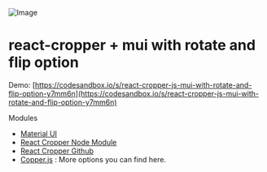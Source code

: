 ![Image](https://github.com/krishnapankhania/react-mui-cropper-demo/blob/33c944f33b65939ca607aecc4e8bea1c13297a0c/banner-crop.png)

# react-cropper + mui with rotate and flip option

Demo: [https://codesandbox.io/s/react-cropper-js-mui-with-rotate-and-flip-option-y7mm6n](https://codesandbox.io/s/react-cropper-js-mui-with-rotate-and-flip-option-y7mm6n)

Modules

- [Material UI](https://mui.com)
- [React Cropper Node Module](https://www.npmjs.com/package/react-cropper)
- [React Cropper Github](https://github.com/fengyuanchen/cropperjs)
- [Copper.js](https://fengyuanchen.github.io/cropperjs/) : More options you can find here.
